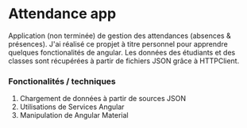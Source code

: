 # Attendance app

Application (non terminée) de gestion des attendances (absences & présences). J'ai réalisé ce propjet à titre personnel pour apprendre quelques fonctionalités de angular. Les données des étudiants et des classes sont récupérées à partir de fichiers JSON grâce à HTTPClient.

### Fonctionalités / techniques
1. Chargement de données à partir de sources JSON 
2. Utilisations de Services Angular
3. Manipulation de Angular Material

